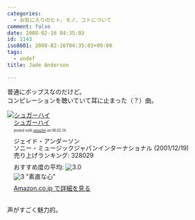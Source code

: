 ```yaml
---
categories:
  - お気に入りのヒト、モノ、コトについて
comment: false
date: 2008-02-16 04:35:03
id: 1143
iso8601: 2008-02-16T04:35:03+09:00
tags:
  - undef
title: Jade Anderson

---
```


<div class="entry-body">
                                 <p>普通にポップスなのだけど。<br />
コンピレーションを聴いていて耳に止まった（？）曲。</p>

<div class="amazlet-box" style="margin-bottom:0px;"><div class="amazlet-image" style="float:left;"><a href="http://www.amazon.co.jp/exec/obidos/ASIN/B00005TOJR/nqounet-22/ref=nosim/" name="amazletlink" target="_blank" id="amazletlink"><img src="http://images-jp.amazon.com/images/G/09/icons/music/comingsoon_music.gif" alt="シュガーハイ" style="border: none;" /></a></div><div class="amazlet-info" style="float:left;margin-left:15px;line-height:120%"><div class="amazlet-name" style="margin-bottom:10px;line-height:120%"><a href="http://www.amazon.co.jp/exec/obidos/ASIN/B00005TOJR/nqounet-22/ref=nosim/" name="amazletlink" target="_blank" id="amazletlink">シュガーハイ</a><div class="amazlet-powered-date" style="font-size:7pt;margin-top:5px;font-family:verdana;line-height:120%">posted with <a href="http://app.amazlet.com/amazlet/" title="シュガーハイ" target="_blank">amazlet</a> on 08.02.16</div></div><div class="amazlet-detail">ジェイド・アンダーソン <br />ソニー・ミュージックジャパンインターナショナル (2001/12/19)<br />売り上げランキング: 328029<br /></div><div class="amazlet-review" style="margin-top:10px; margin-bottom:10px"><div class="amazlet-review-average" style="margin-bottom:5px">おすすめ度の平均: <img src="http://images-jp.amazon.com/images/G/09/x-locale/common/customer-reviews/stars-3-0.gif" alt="3.0" /></div><img src="http://images-jp.amazon.com/images/G/09/x-locale/common/customer-reviews/stars-3-0.gif" alt="3" /> ”素直な心”<br /></div><div class="amazlet-link" style="margin-top: 5px"><a href="http://www.amazon.co.jp/exec/obidos/ASIN/B00005TOJR/nqounet-22/ref=nosim/" name="amazletlink" target="_blank" id="amazletlink">Amazon.co.jp で詳細を見る</a></div></div><div class="amazlet-footer" style="clear: left"></div></div>

<p><br />
声がすごく魅力的。<br /></p>
                              </div>
    	